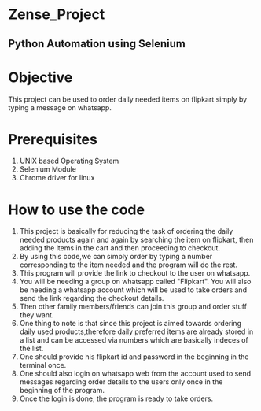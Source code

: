 # Zense_Project
## Python Automation using Selenium
#  Objective
This project can be used to order daily needed items on flipkart simply by typing a message on whatsapp.

# Prerequisites
1) UNIX based Operating System
2) Selenium Module
3) Chrome driver for linux

# How to use the code
1) This project is basically for reducing the task of ordering the daily needed products again and again by searching the item on flipkart, then adding the items in the cart and then proceeding to checkout. 
2) By using this code,we can simply order by typing a number corresponding to the item needed and the program will do the rest. 
3) This program will provide the link to checkout to the user on whatsapp.
4) You will be needing a group on whatsapp called "Flipkart". You will also be needing a whatsapp account which will be used to take orders and send the link regarding the checkout details.
5) Then other family members/friends can join this group and order stuff they want.
6) One thing to note is that since this project is aimed towards ordering daily used products,therefore daily preferred items are already stored in a list and can be accessed via numbers which are basically indeces of the list.
7) One should provide his flipkart id and password in the beginning in the terminal once.
8) One should also login on whatsapp web from the account used to send messages regarding order details to the users only once in the beginning of the program. 
9) Once the login is done, the program is ready to take orders.


